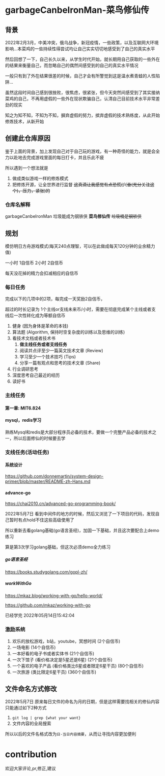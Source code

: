 # garbageCanbeIronMan-菜鸟修仙传
## 背景
2022年2月3月，中美冲突，俄乌战争，新冠疫情，一些政策，以及互联网大环境影响...本菜鸡的一些持续性得尝试均让自己实实切切地感受到了自己的真实水平

然后回想了一下，自己长久以来，从学生时代开始，就长期用自己获取的一些外在的结果来衡量自己，而忽略自己的偶然间感受到的自己的真实水平情况

一般只有到了外在结果很差的时候，自己才会有所警觉到这是温水煮青蛙的人性陷阱...

虽然这段时间自己感到很挫败，很焦虑，很紧张，但今天突然间感受到了其实接纳菜鸡的自己，不再用虚假的一些外在现状欺骗自己，认清自己目前技术水平非常差劲的现实

知之为知不知，不知为不知，摒弃虚假的努力，摈弃虚假的技术熟练度，从此开始修炼技术，从新开始

## 创建此仓库原因
鉴于上面的背景，加上发现自己对于自己玩的游戏，有一种奇怪的能力，就是会全力以赴地去完成游戏里面的每日打卡，并且乐此不疲

所以遇到一个想法就是
1. 做成类似游戏一样的修炼模式
2. 把修炼开源，让全世界进行监督 ~~这真滴让我感觉有点恐慌(兴奋(充分关注这个)，压力，紧张)的~~

### 仓库名解释
garbageCanbeIronMan
垃圾能成为钢铁侠
**菜鸟修仙传**
~~垃圾桶是钢铁侠~~

## 规划
模仿明日方舟游戏模式(每天240点理智，可以在此做成每天120分钟的业余精力值) 

一小时 1自信币
2小时 2自信币

每天没花掉的精力会扣减相应的自信币
### 每日任务
完成以下的几项中的2项，每完成一天奖励2自信币，

超过的时长记录为 1个主线or支线未来币/小时，需要在彻底完成某个主线或者支线后一次性转化成为等额自信币

1. 健身 (因为身体是革命的本钱)
2. 算法题 (Algorithm, 保持时空复杂度的训练以及思维的训练)
3. 看技术文档或者技术书 
   1. **做主线任务或者支线任务**
   2. 阅读并点评至少一篇英文技术文章 (Review)
   3. 学习至少一个技术技巧 (Tips)
   4. 分享一篇有观点和思考的技术文章 (Share)
4. 行业调研思考
5. 深度思考自己最近的经历
6. 读好书

### 主线任务
#### 第一章: MIT6.824

#### mysql，redis学习
熟练Mysql和redis是大部分程序员必备的技术，要做一个完整产品必备的技术之一，所以后面修仙的时候要去学

### 支线任务(活动任务)
#### 系统设计
https://github.com/donnemartin/system-design-primer/blob/master/README-zh-Hans.md

#### advance-go
https://chai2010.cn/advanced-go-programming-book/

2022年5月7日 看到中间件的地方的时候，然后又浏览了一下项目的代码，发现自己暂时有点hold不住这些高级使用了

所以重新去看golang基础(go语言圣经)，加固一下基础，并且这次要配合上demo练习

算是第3次学习golang基础，但这次必须demo全力练习

##### go语言圣经
https://books.studygolang.com/gopl-zh/

##### workWithGo
https://mkaz.blog/working-with-go/hello-world/

https://github.com/mkaz/working-with-go

已经学完 2022年05月14日15:42:04 

### 激励系统
1. 欢乐的放松游戏，b站，youtube，冥想时间 (2个自信币)
2. 一场电影 (14个自信币)
3. 一本好看的电子书或者实体书 (21个自信币)
4. 一次下馆子 (看价格决定是5星还是6星) (21个自信币)
5. 一个喜欢的电子产品 (看价格类比6星或者限定6星干员) (80个自信币)
6. 一次旅游 (类比限定6星干员) (360个自信币)

## 文件命名方式修改
2022年5月7日 原来每日文件的命名为月的日期，但是这样需要找相关的修仙内容只能通过如下2种方式
1. `git log | grep {what your want}`
2. 文件内容的全局搜索

所以以后的文件名格式改为`日-当日内容摘要`，从而让寻找内容更加便利

# contribution
欢迎大家评论,pr,修正,建议
